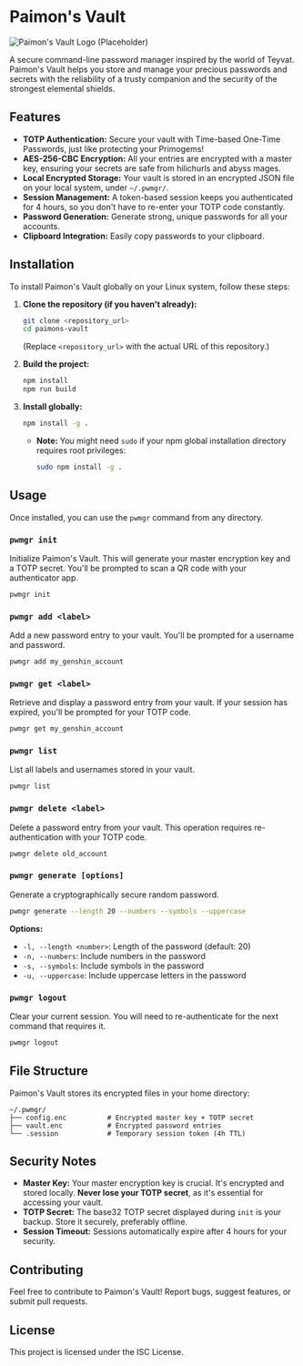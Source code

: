 # Paimon's Vault

![Paimon's Vault Logo (Placeholder)](https://via.placeholder.com/150?text=Paimon%27s+Vault)

A secure command-line password manager inspired by the world of Teyvat. Paimon's Vault helps you store and manage your precious passwords and secrets with the reliability of a trusty companion and the security of the strongest elemental shields.

## Features

*   **TOTP Authentication:** Secure your vault with Time-based One-Time Passwords, just like protecting your Primogems!
*   **AES-256-CBC Encryption:** All your entries are encrypted with a master key, ensuring your secrets are safe from hilichurls and abyss mages.
*   **Local Encrypted Storage:** Your vault is stored in an encrypted JSON file on your local system, under `~/.pwmgr/`.
*   **Session Management:** A token-based session keeps you authenticated for 4 hours, so you don't have to re-enter your TOTP code constantly.
*   **Password Generation:** Generate strong, unique passwords for all your accounts.
*   **Clipboard Integration:** Easily copy passwords to your clipboard.

## Installation

To install Paimon's Vault globally on your Linux system, follow these steps:

1.  **Clone the repository (if you haven't already):**
    ```bash
    git clone <repository_url>
    cd paimons-vault
    ```
    (Replace `<repository_url>` with the actual URL of this repository.)

2.  **Build the project:**
    ```bash
    npm install
    npm run build
    ```

3.  **Install globally:**
    ```bash
    npm install -g .
    ```
    *   **Note:** You might need `sudo` if your npm global installation directory requires root privileges:
        ```bash
        sudo npm install -g .
        ```

## Usage

Once installed, you can use the `pwmgr` command from any directory.

### `pwmgr init`
Initialize Paimon's Vault. This will generate your master encryption key and a TOTP secret. You'll be prompted to scan a QR code with your authenticator app.

```bash
pwmgr init
```

### `pwmgr add <label>`
Add a new password entry to your vault. You'll be prompted for a username and password.

```bash
pwmgr add my_genshin_account
```

### `pwmgr get <label>`
Retrieve and display a password entry from your vault. If your session has expired, you'll be prompted for your TOTP code.

```bash
pwmgr get my_genshin_account
```

### `pwmgr list`
List all labels and usernames stored in your vault.

```bash
pwmgr list
```

### `pwmgr delete <label>`
Delete a password entry from your vault. This operation requires re-authentication with your TOTP code.

```bash
pwmgr delete old_account
```

### `pwmgr generate [options]`
Generate a cryptographically secure random password.

```bash
pwmgr generate --length 20 --numbers --symbols --uppercase
```

**Options:**
*   `-l, --length <number>`: Length of the password (default: 20)
*   `-n, --numbers`: Include numbers in the password
*   `-s, --symbols`: Include symbols in the password
*   `-u, --uppercase`: Include uppercase letters in the password

### `pwmgr logout`
Clear your current session. You will need to re-authenticate for the next command that requires it.

```bash
pwmgr logout
```

## File Structure

Paimon's Vault stores its encrypted files in your home directory:

```
~/.pwmgr/
├── config.enc          # Encrypted master key + TOTP secret
├── vault.enc           # Encrypted password entries
└── .session            # Temporary session token (4h TTL)
```

## Security Notes

*   **Master Key:** Your master encryption key is crucial. It's encrypted and stored locally. **Never lose your TOTP secret**, as it's essential for accessing your vault.
*   **TOTP Secret:** The base32 TOTP secret displayed during `init` is your backup. Store it securely, preferably offline.
*   **Session Timeout:** Sessions automatically expire after 4 hours for your security.

## Contributing

Feel free to contribute to Paimon's Vault! Report bugs, suggest features, or submit pull requests.

## License

This project is licensed under the ISC License.
